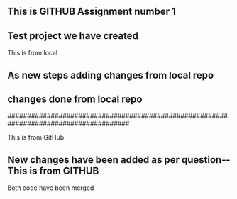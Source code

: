 ## This is GITHUB Assignment number 1
## Test project we have created

This is from local
## As new steps adding changes from local repo

## changes done from local repo
#######################################################################################

This is from GitHub
## New changes have been added as per question-- This is from GITHUB

Both code have been merged

